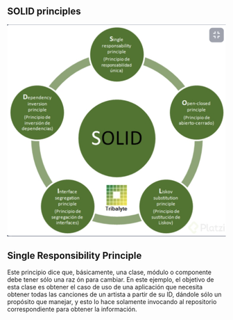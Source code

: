## SOLID principles

![Principal Image](images/responsibility.png)

## Single Responsibility Principle
Este principio dice que, básicamente, una clase, módulo o componente debe tener sólo una raz ón para cambiar. En este ejemplo, el objetivo de esta clase es obtener el caso de uso de una aplicación que necesita obtener todas las canciones de un artista a partir de su ID, dándole sólo un propósito que manejar, y esto lo hace solamente invocando al repositorio correspondiente para obtener la información.

